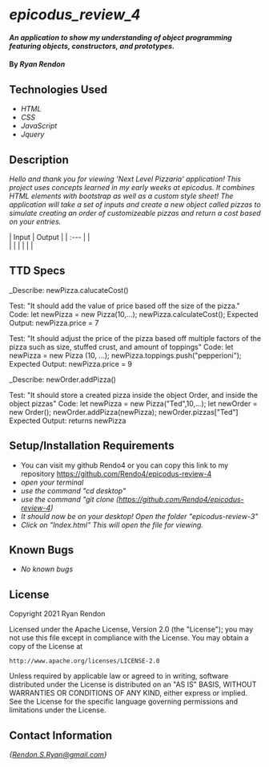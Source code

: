 # _epicodus_review_4_ #

#### _An application to show my understanding of object programming featuring objects, constructors, and prototypes._

#### By _**Ryan Rendon**_

## Technologies Used

* _HTML_
* _CSS_
* _JavaScript_
* _Jquery_

## Description

_Hello and thank you for viewing 'Next Level Pizzaria' application! This project uses concepts learned in my early weeks at epicodus. It combines HTML elements with bootstrap as well as a custom style sheet! The application will take a set of inputs and create a new object called pizzas to simulate creating an order of customizeable pizzas and return a cost based on your entries._

| Input      | Output     | 
| :---       |    |      
|           | | 
|          |  |

## TTD Specs
_Describe: newPizza.calucateCost()

Test: "It should add the value of price based off the size of the pizza."
Code: let newPizza = new Pizza(10,...);
newPizza.calculateCost();
Expected Output: newPizza.price = 7

Test: "It should adjust the price of the pizza based off multiple factors of the pizza such as size, stuffed crust, and amount of toppings"
Code: let newPizza = new Pizza (10, ...);
newPizza.toppings.push("pepperioni");  
Expected Output: newPizza.price = 9

_Describe: newOrder.addPizza()

Test: "It should store a created pizza inside the object Order, and inside the object pizzas"
Code: let newPizza = new Pizza("Ted",10,...);
let newOrder = new Order(); 
newOrder.addPizza(newPizza);
newOrder.pizzas["Ted"]
Expected Output: returns newPizza


## Setup/Installation Requirements

* You can visit my github Rendo4 or you can copy this link to my repository https://github.com/Rendo4/epicodus-review-4 
* _open your terminal_
* _use the command "cd desktop"_
* _use the command "git clone (https://github.com/Rendo4/epicodus-review-4)_
* _It should now be on your desktop! Open the folder "epicodus-review-3"_
* _Click on "Index.html" This will open the file for viewing._

## Known Bugs

* _No known bugs_

## License

Copyright 2021 Ryan Rendon

Licensed under the Apache License, Version 2.0 (the "License");
you may not use this file except in compliance with the License.
You may obtain a copy of the License at

    http://www.apache.org/licenses/LICENSE-2.0

Unless required by applicable law or agreed to in writing, software
distributed under the License is distributed on an "AS IS" BASIS,
WITHOUT WARRANTIES OR CONDITIONS OF ANY KIND, either express or implied.
See the License for the specific language governing permissions and
limitations under the License.

## Contact Information
_{Rendon.S.Ryan@gmail.com}_